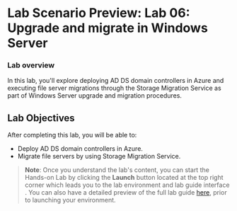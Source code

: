 # Lab Scenario Preview: Lab 06: Upgrade and migrate in Windows Server

### Lab overview

In this lab, you'll explore deploying AD DS domain controllers in Azure and executing file server migrations through the Storage Migration Service as part of Windows Server upgrade and migration procedures.

## Lab Objectives
  
After completing this lab, you will be able to:

  - Deploy AD DS domain controllers in Azure.
  - Migrate file servers by using Storage Migration Service.


   >**Note**: Once you understand the lab's content, you can start the Hands-on Lab by clicking the **Launch** button located at the top right corner which leads you to the lab environment and lab guide interface . You can also have a detailed preview of the full lab guide [here](https://experience.cloudlabs.ai/#/labguidepreview/5ff65889-3a53-47b4-baeb-bddcb6c2a741), prior to launching your environment.

